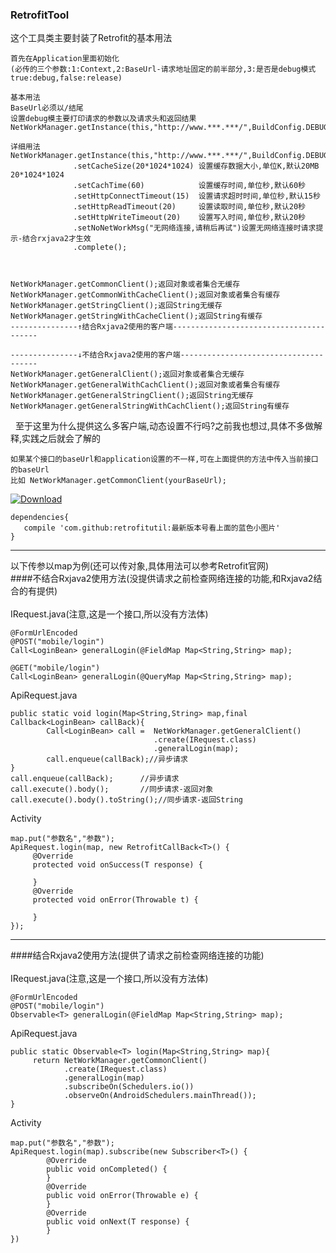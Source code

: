 ### RetrofitTool
这个工具类主要封装了Retrofit的基本用法

```
首先在Application里面初始化
(必传的三个参数:1:Context,2:BaseUrl-请求地址固定的前半部分,3:是否是debug模式true:debug,false:release)

基本用法
BaseUrl必须以/结尾
设置debug模主要打印请求的参数以及请求头和返回结果
NetWorkManager.getInstance(this,"http://www.***.***/",BuildConfig.DEBUG).complete();

详细用法
NetWorkManager.getInstance(this,"http://www.***.***/",BuildConfig.DEBUG)
              .setCacheSize(20*1024*1024) 设置缓存数据大小,单位K,默认20MB  20*1024*1024
              .setCachTime(60)            设置缓存时间,单位秒,默认60秒
              .setHttpConnectTimeout(15)  设置请求超时时间,单位秒,默认15秒
              .setHttpReadTimeout(20)     设置读取时间,单位秒,默认20秒
              .setHttpWriteTimeout(20)    设置写入时间,单位秒,默认20秒
              .setNoNetWorkMsg("无网络连接,请稍后再试")设置无网络连接时请求提示-结合rxjava2才生效
              .complete();



```
    NetWorkManager.getCommonClient();返回对象或者集合无缓存
    NetWorkManager.getCommonWithCacheClient();返回对象或者集合有缓存
    NetWorkManager.getStringClient();返回String无缓存
    NetWorkManager.getStringWithCacheClient();返回String有缓存
    ---------------↑结合Rxjava2使用的客户端----------------------------------------
    
    ---------------↓不结合Rxjava2使用的客户端--------------------------------------
    NetWorkManager.getGeneralClient();返回对象或者集合无缓存
    NetWorkManager.getGeneralWithCachClient();返回对象或者集合有缓存
    NetWorkManager.getGeneralStringClient();返回String无缓存
    NetWorkManager.getGeneralStringWithCachClient();返回String有缓存
    
    至于这里为什么提供这么多客户端,动态设置不行吗?之前我也想过,具体不多做解释,实践之后就会了解的
```
如果某个接口的baseUrl和application设置的不一样,可在上面提供的方法中传入当前接口的baseUrl
比如 NetWorkManager.getCommonClient(yourBaseUrl);
```

[ ![Download](https://api.bintray.com/packages/zhongrui/customview/RetrofitTool/images/download.svg) ](https://bintray.com/zhongrui/customview/RetrofitTool/_latestVersion)
```
dependencies{
   compile 'com.github:retrofitutil:最新版本号看上面的蓝色小图片'
}
```
---
以下传参以map为例(还可以传对象,具体用法可以参考Retrofit官网)</br>
####不结合Rxjava2使用方法(没提供请求之前检查网络连接的功能,和Rxjava2结合的有提供)
</br></br>IRequest.java(注意,这是一个接口,所以没有方法体)
```
@FormUrlEncoded
@POST("mobile/login")
Call<LoginBean> generalLogin(@FieldMap Map<String,String> map);

@GET("mobile/login")
Call<LoginBean> generalLogin(@QueryMap Map<String,String> map);
```
ApiRequest.java
```
public static void login(Map<String,String> map,final Callback<LoginBean> callBack){
        Call<LoginBean> call =  NetWorkManager.getGeneralClient()
                     			.create(IRequest.class)
	                 			.generalLogin(map);
        call.enqueue(callBack);//异步请求
}
call.enqueue(callBack);		 //异步请求
call.execute().body();		 //同步请求-返回对象
call.execute().body().toString();//同步请求-返回String
```
Activity
```
map.put("参数名","参数");
ApiRequest.login(map, new RetrofitCallBack<T>() {
     @Override
     protected void onSuccess(T response) {
         
     }
     @Override
     protected void onError(Throwable t) {
         
     }
});
```
---
####结合Rxjava2使用方法(提供了请求之前检查网络连接的功能)
</br></br>IRequest.java(注意,这是一个接口,所以没有方法体)
```
@FormUrlEncoded
@POST("mobile/login")
Observable<T> generalLogin(@FieldMap Map<String,String> map);
```
ApiRequest.java
```
public static Observable<T> login(Map<String,String> map){
     return NetWorkManager.getCommonClient()
	        .create(IRequest.class)
            .generalLogin(map)
            .subscribeOn(Schedulers.io())
            .observeOn(AndroidSchedulers.mainThread());
}
```
Activity
```
map.put("参数名","参数");
ApiRequest.login(map).subscribe(new Subscriber<T>() {
	    @Override
	    public void onCompleted() {
	    }
	    @Override
	    public void onError(Throwable e) {
	    }
	    @Override
	    public void onNext(T response) {
	    }
})
```
